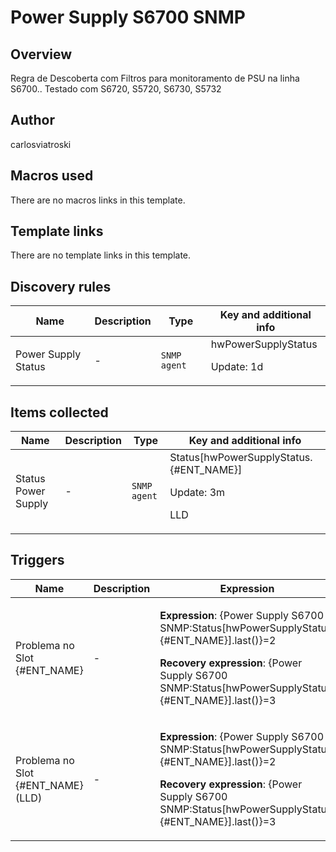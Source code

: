 # Power Supply S6700 SNMP

## Overview

Regra de Descoberta com Filtros para monitoramento de PSU na linha S6700.. Testado com S6720, S5720, S6730, S5732



## Author

carlosviatroski

## Macros used

There are no macros links in this template.

## Template links

There are no template links in this template.

## Discovery rules

|Name|Description|Type|Key and additional info|
|----|-----------|----|----|
|Power Supply Status|<p>-</p>|`SNMP agent`|hwPowerSupplyStatus<p>Update: 1d</p>|
## Items collected

|Name|Description|Type|Key and additional info|
|----|-----------|----|----|
|Status Power Supply|<p>-</p>|`SNMP agent`|Status[hwPowerSupplyStatus.{#ENT_NAME}]<p>Update: 3m</p><p>LLD</p>|
## Triggers

|Name|Description|Expression|Priority|
|----|-----------|----------|--------|
|Problema no Slot {#ENT_NAME}|<p>-</p>|<p>**Expression**: {Power Supply S6700 SNMP:Status[hwPowerSupplyStatus.{#ENT_NAME}].last()}=2</p><p>**Recovery expression**: {Power Supply S6700 SNMP:Status[hwPowerSupplyStatus.{#ENT_NAME}].last()}=3</p>|high|
|Problema no Slot {#ENT_NAME} (LLD)|<p>-</p>|<p>**Expression**: {Power Supply S6700 SNMP:Status[hwPowerSupplyStatus.{#ENT_NAME}].last()}=2</p><p>**Recovery expression**: {Power Supply S6700 SNMP:Status[hwPowerSupplyStatus.{#ENT_NAME}].last()}=3</p>|high|
